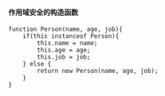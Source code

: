 #### 作用域安全的构造函数

	function Person(name, age, job){
		if(this instanceof Person){
			this.name = name;
			this.age = age;
			this.job = job;
		} else {
			return new Person(name, age, job);
		}
	}